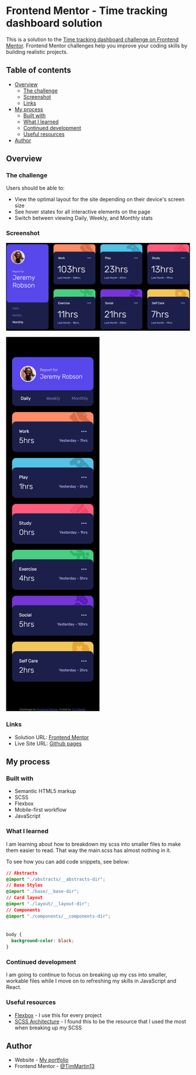 # Frontend Mentor - Time tracking dashboard solution

This is a solution to the [Time tracking dashboard challenge on Frontend Mentor](https://www.frontendmentor.io/challenges/time-tracking-dashboard-UIQ7167Jw). Frontend Mentor challenges help you improve your coding skills by building realistic projects. 

## Table of contents

- [Overview](#overview)
  - [The challenge](#the-challenge)
  - [Screenshot](#screenshot)
  - [Links](#links)
- [My process](#my-process)
  - [Built with](#built-with)
  - [What I learned](#what-i-learned)
  - [Continued development](#continued-development)
  - [Useful resources](#useful-resources)
- [Author](#author)

## Overview

### The challenge

Users should be able to:

- View the optimal layout for the site depending on their device's screen size
- See hover states for all interactive elements on the page
- Switch between viewing Daily, Weekly, and Monthly stats

### Screenshot

![Desktop](./images/screenshots/desktop_layout.png)

![Mobile](./images/screenshots/mobile_layout.png) 

### Links

- Solution URL: [Frontend Mentor](https://www.frontendmentor.io/solutions/scss-javascript-html-qo2zJ3MxFo)
- Live Site URL: [Github pages](https://timmartin13.github.io/time_tracking_dashboard/)

## My process

### Built with

- Semantic HTML5 markup
- SCSS
- Flexbox
- Mobile-first workflow
- JavaScript


### What I learned

I am learning about how to breakdown my scss into smaller files to make them easier to read. That way the main.scss has almost nothing in it.

To see how you can add code snippets, see below:

```css
// Abstracts
@import "./abstracts/__abstracts-dir";
// Base Styles
@import "./base/__base-dir";
// Card layout
@import "./layout/__layout-dir";
// Components
@import "./components/__components-dir";


body {
  background-color: black;
}
```

### Continued development

I am going to continue to focus on breaking up my css into smaller, workable files while I move on to refreshing my skills in JavaScript and React.


### Useful resources

- [Flexbox](https://css-tricks.com/snippets/css/a-guide-to-flexbox/) - I use this for every project
- [SCSS Architecture](https://matthewelsom.com/blog/simple-scss-playbook.html) - I found this to be the resource that I used the most when breaking up my SCSS

## Author

- Website - [My portfolio](https://timmartin13.github.io/react-portfolio/)
- Frontend Mentor - [@TimMartin13](https://www.frontendmentor.io/profile/TimMartin13)

